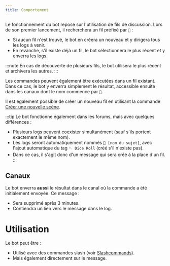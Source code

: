 ```yaml
---
title: Comportement
---
```


Le fonctionnement du bot repose sur l'utilisation de fils de discussion. Lors de son premier lancement, il recherchera un fil préfixé par `🎲` :

- Si aucun fil n'est trouvé, le bot en créera un nouveau et y dirigera tous les logs à venir.
- En revanche, s'il existe déjà un fil, le bot sélectionnera le plus récent et y enverra les logs.

:::note
En cas de découverte de plusieurs fils, le bot utilisera le plus récent et archivera les autres.
:::

Les commandes peuvent également être exécutées dans un fil existant. Dans ce cas, le bot y enverra simplement le résultat, accessible ensuite dans les canaux dont le nom commence par `🎲`.

Il est également possible de créer un nouveau fil en utilisant la commande [Créer une nouvelle scène](#créer-une-nouvelle-scène).

:::tip
Le bot fonctionne également dans les forums, mais avec quelques différences :
- Plusieurs logs peuvent coexister simultanément (sauf s'ils portent exactement le même nom).
- Les logs seront automatiquement nommés `🎲 [nom du sujet]`, avec l'ajout automatique du tag `🪡 Dice Roll` (créé s'il n'existe pas).
- Dans ce cas, il s'agit donc d'un message qui sera créé à la place d'un fil.
:::

## Canaux

Le bot enverra **aussi** le résultat dans le canal où la commande a été initialement envoyée. Ce message :
- Sera supprimé après 3 minutes.
- Contiendra un lien vers le message dans le log.

# Utilisation

Le bot peut être :
- Utilisé avec des commandes slash (voir [Slashcommands](Usage/slashcommands)).
- Mais également directement sur le message.